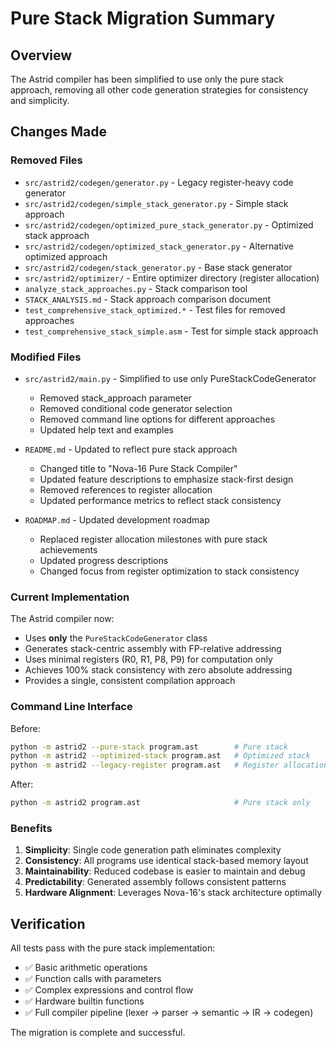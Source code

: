 # Pure Stack Migration Summary

## Overview

The Astrid compiler has been simplified to use only the pure stack approach, removing all other code generation strategies for consistency and simplicity.

## Changes Made

### Removed Files
- `src/astrid2/codegen/generator.py` - Legacy register-heavy code generator
- `src/astrid2/codegen/simple_stack_generator.py` - Simple stack approach
- `src/astrid2/codegen/optimized_pure_stack_generator.py` - Optimized stack approach
- `src/astrid2/codegen/optimized_stack_generator.py` - Alternative optimized approach
- `src/astrid2/codegen/stack_generator.py` - Base stack generator
- `src/astrid2/optimizer/` - Entire optimizer directory (register allocation)
- `analyze_stack_approaches.py` - Stack comparison tool
- `STACK_ANALYSIS.md` - Stack approach comparison document
- `test_comprehensive_stack_optimized.*` - Test files for removed approaches
- `test_comprehensive_stack_simple.asm` - Test for simple stack approach

### Modified Files
- `src/astrid2/main.py` - Simplified to use only PureStackCodeGenerator
  - Removed stack_approach parameter
  - Removed conditional code generator selection
  - Removed command line options for different approaches
  - Updated help text and examples

- `README.md` - Updated to reflect pure stack approach
  - Changed title to "Nova-16 Pure Stack Compiler"
  - Updated feature descriptions to emphasize stack-first design
  - Removed references to register allocation
  - Updated performance metrics to reflect stack consistency

- `ROADMAP.md` - Updated development roadmap
  - Replaced register allocation milestones with pure stack achievements
  - Updated progress descriptions
  - Changed focus from register optimization to stack consistency

### Current Implementation

The Astrid compiler now:
- Uses **only** the `PureStackCodeGenerator` class
- Generates stack-centric assembly with FP-relative addressing
- Uses minimal registers (R0, R1, P8, P9) for computation only
- Achieves 100% stack consistency with zero absolute addressing
- Provides a single, consistent compilation approach

### Command Line Interface

Before:
```bash
python -m astrid2 --pure-stack program.ast        # Pure stack
python -m astrid2 --optimized-stack program.ast   # Optimized stack  
python -m astrid2 --legacy-register program.ast   # Register allocation
```

After:
```bash
python -m astrid2 program.ast                     # Pure stack only
```

### Benefits

1. **Simplicity**: Single code generation path eliminates complexity
2. **Consistency**: All programs use identical stack-based memory layout
3. **Maintainability**: Reduced codebase is easier to maintain and debug
4. **Predictability**: Generated assembly follows consistent patterns
5. **Hardware Alignment**: Leverages Nova-16's stack architecture optimally

## Verification

All tests pass with the pure stack implementation:
- ✅ Basic arithmetic operations
- ✅ Function calls with parameters
- ✅ Complex expressions and control flow
- ✅ Hardware builtin functions
- ✅ Full compiler pipeline (lexer → parser → semantic → IR → codegen)

The migration is complete and successful.
